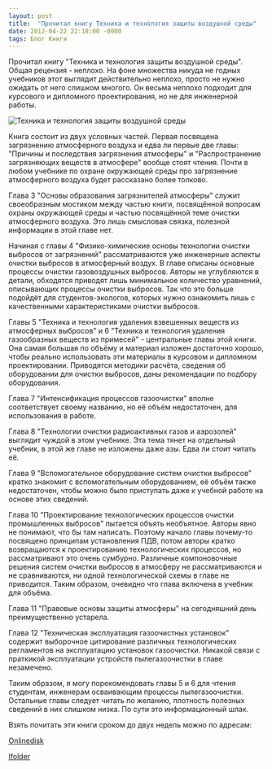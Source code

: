 ```yaml
---
layout: post
title:  "Прочитал книгу Техника и технология защиты воздушной среды"
date: 2012-04-22 22:18:00 -0000
tags: Блог Книги
---
```


Прочитал книгу "Техника и технология защиты воздушной среды". Общая рецензия - неплохо. На фоне множества никуда не годных учебников этот выглядит действительно неплохо, просто не нужно ожидать от него слишком многого. Он весьма неплохо подходит для курсового и дипломного проектирования, но не для инженерной работы.

![Техника и технология защиты воздушной среды](https://res.cloudinary.com/dlqc5rp9l/image/upload/v1648550326/covers/zashita_vozduha_title_pjvdle.jpg)

Книга состоит из двух условных частей. Первая посвящена загрязнению атмосферного воздуха и едва ли первые две главы: "Причины и последствия загрязнения атмосферы" и "Распространение загрязняющих веществ в атмосфере" вообще стоят чтения. Почти в любом учебнике по охране окружающей среды про загрязнение атмосферного воздуха будет рассказано более толково.

Глава 3 "Основы образования загрязнителей атмосферы" служит своеобразным мостиком между частью книги, посвящённой вопросам охраны окружающей среды и частью посвящённой теме очистки атмосферного воздуха. Это лишь смысловая связка, полезной информации в этой главе нет.

Начиная с главы 4 "Физико-химические основы технологии очистки выбросов от загрязнений" рассматриваются уже инженерные аспекты очистки выбросов в атмосферный воздух. В главе описаны основные процессы очистки газовоздушных выбросов. Авторы не углубляются в детали, обходятся приводят лишь минимальное количество уравнений, описывающих процессы очистки выбросов. Так что это больше подойдёт для студентов-экологов, которых нужно ознакомить лишь с качественными характеристиками очистки выбросов.

Главы 5 "Техника и технология удаления взвешенных веществ из атмосферных выбросов" и 6 "Техника и технология удаления газообразных веществ из примесей" - центральные главы этой книги. Она самая большая по объёму и материал изложен достаточно хорошо, чтобы реально использовать эти материалы в курсовом и дипломном проектировании. Приводятся методики расчёта, сведения об оборудовании для очистки выбросов, даны рекомендации по подбору оборудования.

Глава 7 "Интенсификация процессов газоочистки" вполне соответствует своему названию, но её объём недостаточен, для использования в работе.

Глава 8 "Технологии очистки радиоактивных газов и аэрозолей" выглядит чуждой в этом учебнике. Эта тема тянет на отдельный учебник, в этой же главе не изложены даже азы. Едва ли стоит читать её.

Глава 9 "Вспомогательное оборудование систем очистки выбросов" кратко знакомит с вспомогательным оборудованием, её объём также недостаточен, чтобы можно было приступать даже к учебной работе на основе этих сведений.

Глава 10 "Проектирование технологических процессов очистки промышленных выбросов" пытается объять необъятное. Авторы явно не понимают, что бы там написать. Поэтому начало главы почему-то посвящено принципам установления ПДВ, потом авторы кратко возвращаются к проектированию технологических процессов, но рассматривают это очень сумбурно. Различные компоновочные решения систем очистки выбросов в атмосферу не рассматриваются и не сравниваются, ни одной технологической схемы в главе не приводится. Таким образом, очевидно что глава включена в учебник для объёма.

Глава 11 "Правовые основы защиты атмосферы" на сегодняшний день преимущественно устарела.

Глава 12 "Техническая эксплуатация газоочистных установок" содержит выборочное цитирование различных технологических регламентов на эксплуатацию установок газоочистки. Никакой связи с праткикой эксплуатации устройств пылегазоочистки в главе незамечено.

Таким образом, я могу порекомендовать главы 5 и 6 для чтения студентам, инженерам осваивающим процессы пылегазоочистки. Остальные главы следует читать по желанию, плотность полезных сведений в них слишком низка. По сути это информационный шлак.

Взять почитать эти книги сроком до двух недель можно по адресам:

<a href="http://www.onlinedisk.ru/file/865065/">Onlinedisk</a>

<a href="http://infanata.ifolder.ru/30067403">Ifolder</a>
